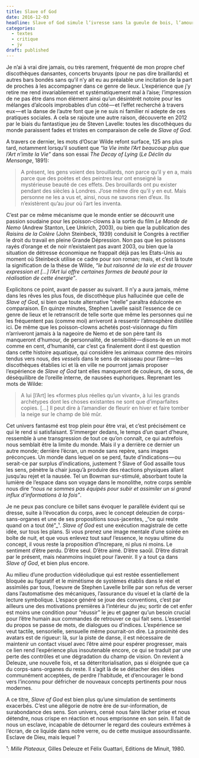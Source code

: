 ```yaml
---
title: Slave of God
date: 2016-12-03
headline: Slave of God simule l’ivresse sans la gueule de bois, l’amour sans la rupture.
categories:
  - textes
  - critique
  - jv
draft: published
---
```


<script>
  import AlerteVieux from '$lib/components/AlerteVieux.svelte'
</script>

<AlerteVieux/>

Je n’ai à vrai dire jamais, ou très rarement, fréquenté de mon propre chef discothèques dansantes, concerts bruyants (pour ne pas dire braillards) et autres bars bondés sans qu’il n’y ait eu au préalable une incitation de la part de proches à les accompagner dans ce genre de lieux. L’expérience que j’y retire me rend invariablement et systématiquement mal à l’aise; l’impression de ne pas être dans mon élément ainsi qu’un désintérêt notoire pour les mélanges d’alcools improbables d’un côté — et l’effet recherché à travers eux — et la danse de l’autre font que je ne suis ni familier ni adepte de ces pratiques sociales. A cela se rajoute une autre raison, découverte en 2012 par le biais du fantastique jeu de Steven Lavelle: toutes les discothèques du monde paraissent fades et tristes en comparaison de celle de _Slave of God_.

A travers ce dernier, les mots d’Oscar Wilde refont surface, 125 ans plus tard, notamment lorsqu’il soutient que _“la Vie imite l’Art beaucoup plus que l’Art n’imite la Vie”_ dans son essai _The Decay of Lying_ (_Le Déclin du Mensonge_, 1891):

> A présent, les gens voient des brouillards, non parce qu’il y en a, mais parce que des poètes et des peintres leur ont enseigné la mystérieuse beauté de ces effets. Des brouillards ont pu exister pendant des siècles à Londres. J’ose même dire qu’il y en eut. Mais personne ne les a vus et, ainsi, nous ne savons rien d’eux. Ils n’existèrent qu’au jour où l’art les inventa.

C’est par ce même mécanisme que le monde entier se découvrit une passion soudaine pour les poisson-clowns à la sortie du film _Le Monde de Nemo_ (Andrew Stanton, Lee Unkrich, 2003), ou bien que la publication des _Raisins de la Colère_ (John Steinbeck, 1939) conduisit le Congrès à rectifier le droit du travail en pleine Grande Dépression. Non pas que les poissons rayés d’orange et de noir n’existaient pas avant 2003, ou bien que la situation de détresse économique ne frappait déjà pas les Etats-Unis au moment où Steinbeck utilise ce cadre pour son roman; mais, et c’est là toute la signification de la thèse de Wilde, _“le but raisonné de la vie est de trouver expression et […] l’Art lui offre certaines formes de beauté pour la réalisation de cette énergie”_.

Explicitons ce point, avant de passer au suivant. Il n’y a aura jamais, même dans les rêves les plus fous, de discothèque plus hallucinée que celle de _Slave of God_, si bien que toute alternative “réelle” paraîtra édulcorée en comparaison. En quinze minutes, Stephen Lavelle saisit l’essence de ce genre de lieux et le retranscrit de telle sorte que même les personnes qui ne les fréquentent pas (comme moi) arriveront à ressentir l’atmosphère distillée ici. De même que les poisson-clowns achetés post-visionnage du film n’arriveront jamais à la nageoire de Nemo et de son père tant ils manqueront d’humour, de personnalité, de sensibilité — disons-le en un mot comme en cent, d’humanité, car c’est ça finalement dont il est question dans cette histoire aquatique, qui considère les animaux comme des miroirs tendus vers nous, des _vessels_ dans le sens de vaisseau pour l’âme — les discothèques établies ici et là en ville ne pourront jamais proposer l’expérience de _Slave of God_ tant elles manqueront de couleurs, de sons, de déséquilibre de l’oreille interne, de nausées euphoriques. Reprenant les mots de Wilde:

> A lui [l’Art] les «formes plus réelles qu’un vivant», à lui les grands archétypes dont les choses existantes ne sont que d’imparfaites copies. […] Il peut dire à l’amandier de fleurir en hiver et faire tomber la neige sur le champ de blé mûr.

Cet univers fantasmé est trop plein pour être vrai, et c’est précisément ce qui le rend si satisfaisant. S’immerger dedans, le temps d’un quart d’heure, ressemble à une transgression de tout ce qu’on connaît, ce qui autrefois nous semblait être la limite du monde. Mais il y a derrière ce dernier un autre monde; derrière l’écran, un monde sans repère, sans images préconçues. Un monde dans lequel on se perd, faute d’indications — ou serait-ce par surplus d’indications, justement ? Slave of God assaille tous les sens, pénètre la chair jusqu’à produire des réactions physiques allant jusqu’au rejet et la nausée. Tel un Bowman sur-stimulé, absorbant toute la lumière de l’espace dans son voyage dans le monolithe, notre corps semble nous dire _“nous ne sommes pas équipés pour subir et assimiler un si grand influx d’informations à la fois”_.

Je ne peux pas conclure ce billet sans évoquer le parallèle évident qui se dresse, suite à l’évocation du corps, avec le concept deleuzien de corps-sans-organes et une de ses propositions sous-jacentes, _“ce qui reste quand on a tout ôté”_¹. _Slave of God_ est une exécution magistrale de cette idée, sur tous les plans. Si vous prenez une image mentale d’une soirée en boîte de nuit, et que vous enlevez tout sauf l’essence, le noyau ultime du concept, il vous reste la proposition d’Increpare, ni plus ni moins. Le sentiment d’être perdu. D’être seul. D’être aimé. D’être saoûl. D’être distrait par le présent, mais néanmoins inquiet pour l’avenir. Il y a tout ça dans _Slave of God_, et bien plus encore.

Au milieu d’une production vidéoludique qui est restée essentiellement bloquée au figuratif et le mimétisme de systèmes établis dans le réel et assimilés par tous, l’oeuvre de Stephen Lavelle brille par son refus de verser dans l’automatisme des mécaniques, l’assurance du visuel et la clarté de la lecture symbolique. L’espace généré se joue des conventions, c’est par ailleurs une des motivations premières à l’intérieur du jeu; sortir de cet enfer est moins une condition pour “réussir” le jeu et gagner qu’un besoin crucial pour l’être humain aux commandes de retrouver ce qui fait sens. L’essentiel du propos se passe de mots, de dialogues ou d’indices. L’expérience se veut tactile, sensorielle, sensuelle même pourrait-on dire. La proximité des avatars est de rigueur: là, sur la piste de danse, il est nécessaire de maintenir un contact visuel avec l’être aimé pour espérer progresser, mais ce lien rend l’expérience plus insoutenable encore, ce qui se traduit par une perte des contrôles et une dégradation du champ de vision. On revient à Deleuze, une nouvelle fois, et sa déterritorialisation, pas si éloignée que ça du corps-sans-organes du reste. Il s’agit là de se détacher des idées communément acceptées, de perdre l’habitude, et d’encourager le bond vers l’inconnu pour défricher de nouveaux concepts pertinents pour nous modernes.

A ce titre, _Slave of God_ est bien plus qu’une simulation de sentiments exacerbés. C’est une allégorie de notre ère de sur-information, de surabondance des sens. Son univers, censé nous faire lâcher prise et nous détendre, nous crispe en réaction et nous emprisonne en son sein. Il fait de nous un esclave, incapable de détourner le regard des couleurs extrêmes à l’écran, de ce liquide dans notre verre, ou de cette musique assourdissante. Esclave de Dieu, mais lequel ?

¹: _Mille Plateaux_, Gilles Deleuze et Félix Guattari, Editions de Minuit, 1980.
